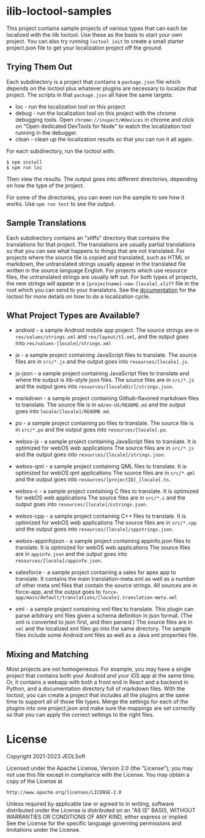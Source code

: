 # ilib-loctool-samples

This project contains sample projects of various types
that can each be localized with the ilib loctool. Use these as
the basis to start your own project. You can also try running
`loctool init` to create a small starter project.json file to get
your localization project off the ground.

## Trying Them Out

Each subdirectory is a project that contains a `package.json`
file which depends on the loctool plus whatever plugins are
necessary to localize that project. The scripts in that
`package.json` all have the same targets:

- loc - run the localization tool on this project
- debug - run the localization tool on this project with the
chrome debugging tools. Open `chrome://inspect/#devices` in
chrome and click on "Open dedicated DevTools for Node" to watch
the localization tool running in the debugger.
- clean - clean up the localization results so that you can
run it all again.

For each subdirectory, run the loctool with:

```
$ npm install
$ npm run loc
```

Then view the results. The output goes into different directories,
depending on how the type of the project.

For some of the directories, you can even run the sample to see how
it works. Use `npm run test` to see the output.

## Sample Translations

Each subdirectory contains an "xliffs" directory that contains the
translations for that project. The translations are usually partial
translations so that you can see what happens to things that are
not translated. For projects where the source file is copied and
translated, such as HTML or markdown, the untranslated strings usually
appear in the translated file written in the source language English.
For projects which use resource files, the untranslated strings
are usually left out. For both types of projects, the new strings
will appear in a `[projectname]-new-[locale].xliff` file in the root
which you can send to your translators. See the [documentation](https://github.com/ilib-js/loctool)
for the loctool for more details on how to do a localization cycle.

## What Project Types are Available?

- android - a sample Android mobile app project. The source strings
are in `res/values/strings.xml` and `res/layout/t1.xml`, and the output
goes into `res/values-[locale]/strings.xml`

- js - a sample project containing JavaScript files to translate.
The source files are in `src/*.js` and
the output goes into `resources/[locale].js`.

- js-json - a sample project containing JavaScript files to translate
and where the output is ilib-style json files.
The source files are in `src/*.js` and
the output goes into `resources/[localeDir]/strings.json`.

- markdown - a sample project containing Github-flavored markdown
files to translate. The source file is in `md/en-US/README.md` and
the output goes into `locale/[locale]/README.md`.

- po - a sample project containing po
files to translate. The source file is in `src/*.po` and
the output goes into `resources/[locale].po`.

- webos-js - a sample project containing JavaScript
files to translate. It is optimized for webOS web applications
The source files are in `src/*.js` and
the output goes into `resources/[locale]/strings.json`.

- webos-qml - a sample project containing QML
files to translate. It is optimized for webOS qml applications
The source files are in `src/*.qml` and
the output goes into `resources/[projectID]_[locale].ts`.

- webos-c - a sample project containing C files to translate.
It is optimized for webOS web applications
The source files are in `src/*.c` and
the output goes into `resources/[locale]/cstrings.json`.

- webos-cpp - a sample project containing C++ files to translate.
It is optimized for webOS web applications
The source files are in `src/*.cpp` and
the output goes into `resources/[locale]/cppstrings.json`.

- webos-appinfojson - a sample project containing appinfo.json files to translate.
It is optimized for webOS web applications
The source files are in `appinfo.json` and
the output goes into `resources/[locale]/appinfo.json`.

- salesforce - a sample project containing a sales for apex app
to translate. It contains the main translation-meta.xml as well
as a number of other meta xml files that contain the source
strings. All sources are in force-app, and the output goes
to `force-app/main/default/translations/[locale].translation-meta.xml`

- xml - a sample project containing xml files to translate. This
plugin can parse arbitrary xml files given a schema definition
in json format. (The xml is converted to json first, and then
parsed.) The source files are in `xml` and the localized
xml files go into the same directory. The sample files include
some Android xml files as well as a Java xml properties file.

## Mixing and Matching

Most projects are not homogeneous. For example, you may have a single
project that contains both your Android and your iOS app at the
same time. Or, it contains a webapp with both a front end in React
and a backend in Python, and a documentation directory full of
markdown files. With the loctool, you can create a project
that includes all the plugins at the same time to support all of
those file types. Merge the settings for each of the plugins into
one project.json and make sure the mappings are set correctly so
that you can apply the correct settings to the right files.

# License

Copyright 2021-2023 JEDLSoft

Licensed under the Apache License, Version 2.0 (the "License");
you may not use this file except in compliance with the License.
You may obtain a copy of the License at

    http://www.apache.org/licenses/LICENSE-2.0

Unless required by applicable law or agreed to in writing, software
distributed under the License is distributed on an "AS IS" BASIS,
WITHOUT WARRANTIES OR CONDITIONS OF ANY KIND, either express or implied.
See the License for the specific language governing permissions and
limitations under the License.